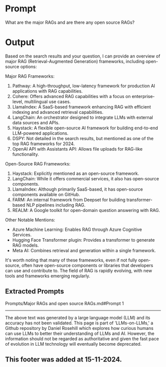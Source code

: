 # Prompt

What are the major RAGs and are there any open source RAGs?

# Output

Based on the search results and your question, I can provide an overview of major RAG (Retrieval-Augmented Generation) frameworks, including open-source options:

Major RAG Frameworks:

1. Pathway: A high-throughput, low-latency framework for production AI applications with RAG capabilities.
2. Cohere: Offers advanced RAG capabilities with a focus on enterprise-level, multilingual use cases.
3. LlamaIndex: A SaaS-based framework enhancing RAG with efficient indexing and advanced retrieval capabilities.
4. LangChain: An orchestrator designed to integrate LLMs with external data sources and APIs.
5. Haystack: A flexible open-source AI framework for building end-to-end LLM-powered applications.
6. DSPY: Not detailed in the search results, but mentioned as one of the top RAG frameworks for 2024.
7. OpenAI API with Assistants API: Allows file uploads for RAG-like functionality.

Open-Source RAG Frameworks:

1. Haystack: Explicitly mentioned as an open-source framework.
2. LangChain: While it offers commercial services, it also has open-source components.
3. LlamaIndex: Although primarily SaaS-based, it has open-source components available on GitHub.
4. FARM: An internal framework from Deepset for building transformer-based NLP pipelines including RAG.
5. REALM: A Google toolkit for open-domain question answering with RAG.

Other Notable Mentions:

- Azure Machine Learning: Enables RAG through Azure Cognitive Services.
- Hugging Face Transformer plugin: Provides a transformer to generate RAG models.
- Meta AI: Combines retrieval and generation within a single framework.

It's worth noting that many of these frameworks, even if not fully open-source, often have open-source components or libraries that developers can use and contribute to. The field of RAG is rapidly evolving, with new tools and frameworks emerging regularly.

## Extracted Prompts

Prompts/Major RAGs and open source RAGs.md#Prompt 1

---

The above text was generated by a large language model (LLM) and its accuracy has not been validated. This page is part of 'LLMs-on-LLMs,' a Github repository by Daniel Rosehill which explores how curious humans can use LLMs to better their understanding of LLMs and AI. However, the information should not be regarded as authoritative and given the fast pace of evolution in LLM technology will eventually become deprecated. 

This footer was added at 15-11-2024.
---